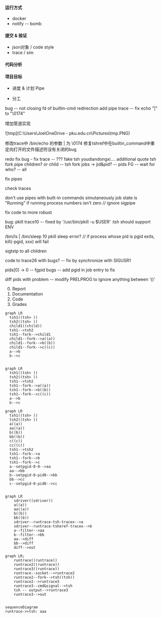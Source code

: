 #### 运行方式

* docker
* notify -- bomb

#### 提交 & 验证

* json对象 / code style
* trace / sim

#### 代码分析

#### 项目目标

* 进度 & 计划
Pipe

* 分工

bug -- not closing fd of builtin-cmd redirection
add pipe
trace -- fix echo "|" to "\0174"

增加管道实现

![tmp](C:\Users\Joe\OneDrive - pku.edu.cn\Pictures\tmp.PNG)	

修改trace中 /bin/echo 的参数 | 为 \0174
修复tshref中在builtin_command中重定向打开的文件描述符没有关闭的bug

redo
fix bug - fix trace                             -- \???    fake tsh youdiandongxi.... additional quote
tsh fork pipe children? or child          -- tsh fork
jobs -> jid&pid?                                -- pids
FG -- wait for who?                             -- all

fix pipes

check traces

don't use pipes with built-in commands simutaneously
job state is "Running" if running process numbers isn't zero
// ignore sigpipe

fix code to more robust

bug: pkill trace10      -- fixed by '/usr/bin/pkill -u $USER' :tsh should support ENV

/bin/ls | /bin/sleep 10
pkill sleep error?      // if process whose pid is pgid exits, kill(-pgid, xxx) will fail

sigtstp to all children

code to trace26 with bugs? -- fix by synchronize with SIGUSR1

pids[0] -> 0  -- fgpid bugs -- add pgid in job entry to fix

diff pids with problem  -- modify PRELPROG to ignore anything between '()'

0. Report
1. Documentation
2. Code
3. Grades

````mermaid
graph LR
  tsh1((tsh> ))
  tsh2((tsh> ))
  child1((child))
  tsh1-->tsh2
  tsh1--fork-->child1
  child1--fork-->a((a))
  child1--fork-->b((b))
  child1--fork-->c((c))
  a-->b
  b-->c
  
````

````mermaid
graph LR
  tsh1((tsh> ))
  tsh2((tsh> ))
  tsh1-->tsh2
  tsh1--fork-->a((a))
  tsh1--fork-->b((b))
  tsh1--fork-->c((c))
  a-->b
  b-->c
````

````mermaid
graph LR
  tsh1((tsh> ))
  tsh2((tsh> ))
  a((a))
  aa((a))
  b((b))
  bb((b))
  c((c))
  cc((c))
  tsh1-->tsh2
  tsh1--fork-->a
  tsh1--fork-->b
  tsh1--fork-->c
  a--setpgid-0-0-->aa
  aa-->bb
  b--setpgid-0-pid0-->bb
  bb-->cc
  c--setpgid-0-pid0-->cc
  
````

```mermaid
graph LR
	sdriver((sdriver))
	a((a))
	aa((a))
	b((b))
	bb((b))
	sdriver--runtrace-tsh-tracex-->a
	sdriver--runtrace-tsheref-tracex-->b
	a--filter-->aa
	b--filter-->bb
	aa-->diff
	bb-->diff
	diff-->out
```

```mermaid
graph LR;
	runtrace((runtrace))
	runtrace2((runtrace))
	runtrace3((runtrace))
	runtrace--socket-->runtrace2
	runtrace2--fork-->tsh((tsh))
	runtrace2-->runtrace3
	runtrace3--cmd&signal-->tsh
	tsh -- output-->runtrace3
	runtrace3-->out
	
```

```mermaid
sequenceDiagram
runtrace->>tsh: aaa
```

